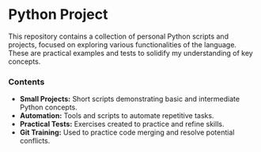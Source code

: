 # Python Project
This repository contains a collection of personal Python scripts and projects, focused on exploring various functionalities of the language. These are practical examples and tests to solidify my understanding of key concepts.

### Contents
- **Small Projects:** Short scripts demonstrating basic and intermediate Python concepts.
- **Automation:** Tools and scripts to automate repetitive tasks.
- **Practical Tests:** Exercises created to practice and refine skills.
- **Git Training:** Used to practice code merging and resolve potential conflicts.
